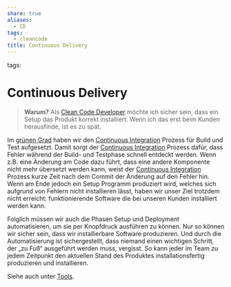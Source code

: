 ```yaml
---
share: true
aliases:
  - CD
tags:
  - cleancode
title: Continuous Delivery
---
```


tags: 

# Continuous Delivery

>**Warum?**
>Als [Clean Code Developer](Clean%20Code%20Developer.md) möchte ich sicher sein, dass ein Setup das Produkt korrekt installiert. Wenn ich das erst beim Kunden herausfinde, ist es zu spät.

Im [grünen Grad](Gr%C3%BCner%20Grad.md) haben wir den [Continuous Integration](Continuous%20Integration.md) Prozess für Build und Test aufgesetzt. Damit sorgt der [Continuous Integration](Continuous%20Integration.md) Prozess dafür, dass Fehler während der Build- und Testphase schnell entdeckt werden. Wenn z.B. eine Änderung am Code dazu führt, dass eine andere Komponente nicht mehr übersetzt werden kann, weist der [Continuous Integration](Continuous%20Integration.md) Prozess kurze Zeit nach dem Commit der Änderung auf den Fehler hin. Wenn am Ende jedoch ein Setup Programm produziert wird, welches sich aufgrund von Fehlern nicht installieren lässt, haben wir unser Ziel trotzdem nicht erreicht: funktionierende Software die bei unseren Kunden installiert werden kann.

Folglich müssen wir auch die Phasen Setup und Deployment automatisieren, um sie per Knopfdruck ausführen zu können. Nur so können wir sicher sein, dass wir installierbare Software produzieren. Und durch die Automatisierung ist sichergestellt, dass niemand einen wichtigen Schritt, der „zu Fuß“ ausgeführt werden muss, vergisst. So kann jeder im Team zu jedem Zeitpunkt den aktuellen Stand des Produktes installationsfertig produzieren und installieren.

Siehe auch unter [Tools](https://clean-code-developer.de/weitere-infos/werkzeuge/).